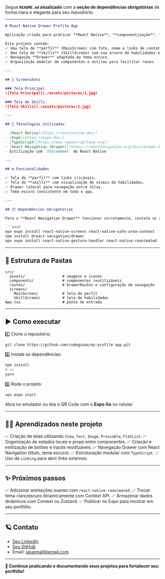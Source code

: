 Segue **`README.md` atualizado** com a **seção de dependências obrigatórias** de forma clara e elegante para seu repositório:

---

````markdown
# React Native Drawer Profile App

Aplicação criada para praticar **React Native**, **componentização**, **estilização**, **React Navigation (Drawer)** e organização de código.

Este projeto contém:
✅ Uma tela de **perfil** (MainScreen) com foto, nome e links de contato.  
✅ Uma tela de **skills** (SkillScreen) com sua árvore de habilidades e níveis.  
✅ Navegação **Drawer** adaptada ao tema escuro.  
✅ Organização modular de componentes e estilos para facilitar reuso.

---

## 📱 Screenshots

### Tela Principal
![Tela Principal](./assets/pictures/1.jpg)

### Tela de Skills
![Tela Skills](./assets/pictures/2.jpg)

---

## 🚀 Tecnologias utilizadas

- [React Native](https://reactnative.dev/)
- [Expo](https://expo.dev/)
- [TypeScript](https://www.typescriptlang.org/)
- [React Navigation (Drawer)](https://reactnavigation.org/docs/drawer-based-navigation/)
- Estilização com `StyleSheet` do React Native

---

## ⚙️ Funcionalidades

✅ Tela de **perfil** com links clicáveis.  
✅ Tela de **skills** com visualização de níveis de habilidades.  
✅ Drawer lateral para navegação entre telas.  
✅ Tema escuro consistente em todo o app.

---

## 📦 Dependências obrigatórias

Para o **React Navigation Drawer** funcionar corretamente, instale os seguintes pacotes:

```bash
npx expo install react-native-screens react-native-safe-area-context
npm install @react-navigation/drawer
npx expo install react-native-gesture-handler react-native-reanimated
````

---

## 📂 Estrutura de Pastas

```
src/
  assets/                 # imagens e ícones
  components/             # componentes reutilizáveis
  routes/                 # DrawerRoutes e configuração de navegação
  screens/
    MainScreen/           # tela de perfil
    SkillScreen/          # tela de habilidades
App.tsx                   # ponto de entrada
```

---

## ▶️ Como executar

1️⃣ Clone o repositório:

```bash
git clone https://github.com/codeguima/my-profile-app.git
```

2️⃣ Instale as dependências:

```bash
npm install
# ou
yarn
```

3️⃣ Rode o projeto:

```bash
npx expo start
```

Abra no emulador ou leia o QR Code com o **Expo Go** no celular.

---

## 🧑‍💻 Aprendizados neste projeto

✅ Criação de telas utilizando `View`, `Text`, `Image`, `Pressable`, `FlatList`.
✅ Organização de estados locais e props entre componentes.
✅ Criação e estilização de botões e inputs reutilizáveis.
✅ Navegação Drawer com React Navigation (título, tema escuro).
✅ Estruturação modular com `TypeScript`.
✅ Uso de `Linking` para abrir links externos.

---

## ✨ Próximos passos

✅ Adicionar animações suaves com `react-native-reanimated`.
✅ Trocar tema claro/escuro dinamicamente com Context API.
✅ Armazenar dados dinâmicos com Context ou Zustand.
✅ Publicar no Expo para mostrar em seu portfólio.

---

## 🪐 Contato

* [Seu LinkedIn](https://www.linkedin.com/in/jhonny-guimaraes)
* [Seu GitHub](https://github.com/codeguima)
* Email: [seuemail@email.com](mailto:jhonnycodedev@gmail.com)

---

**🚀 Continue praticando e documentando seus projetos para fortalecer seu portfólio!**
